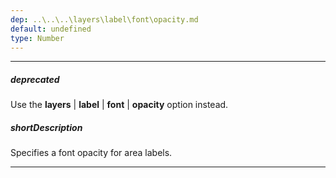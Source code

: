 ```yaml
---
dep: ..\..\..\layers\label\font\opacity.md
default: undefined
type: Number
---
```

---
##### deprecated
Use the **layers** | **label** | **font** | **opacity** option instead.

##### shortDescription
Specifies a font opacity for area labels.

---
